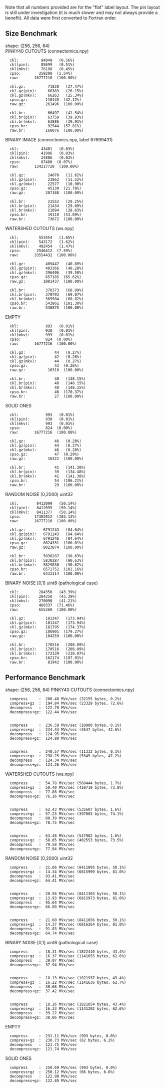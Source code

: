 Note that all numbers provided are for the "flat" label layout. The pin layout is still under investigation (it is much slower and may not always provide a benefit). All data were first converted to Fortran order.

## Size Benchmark
shape: (256, 256, 64)  
PINKY40 CUTOUTS (connectomics.npy)

      ckl:          94049   (0.56%)
      ckl(pin):     85699   (0.51%) 
      ckl(mkv):     76198   (0.45%)
      cpso:        258208  (1.54%)
      raw:       16777216  (100.00%)

      ckl.gz:          71828   (27.47%)
      ckl.gz(pin):     68383   (26.15%) 
      ckl.gz(mkv):     66263   (25.34%)
      cpso.gz:        110145  (42.12%)
      raw.gz:         261496  (100.00%)

      ckl.br:          66497   (41.54%)
      ckl.br(pin):     63759   (39.83%) 
      ckl.br(mkv):     63886   (39.91%)
      cpso.br:         92544  (57.81%)
      raw.br:         160076  (100.00%)
BINARY IMAGE (connectomics.npy, label 67699431)

      ckl:          43401   (0.03%)
      ckl(pin):     41996   (0.03%) 
      ckl(mkv):     34886   (0.03%)
      cpso:         87480  (0.07%)
      raw:       134217728  (100.00%)

      ckl.gz:          24070   (11.62%)
      ckl.gz(pin):     23862   (11.52%) 
      ckl.gz(mkv):     22577   (10.90%)
      cpso.gz:         45130  (21.78%)
      raw.gz:         207188  (100.00%)

      ckl.br:          21552   (29.25%)
      ckl.br(pin):     21434   (29.09%) 
      ckl.br(mkv):     21094   (28.63%)
      cpso.br:         39110  (53.09%)
      raw.br:          73672  (100.00%)
WATERSHED CUTOUTS (ws.npy)

      ckl:         553454   (1.65%)
      ckl(pin):    543172   (1.62%) 
      ckl(mkv):    492454   (1.47%)
      cpso:       2546412  (7.59%)
      raw:       33554432  (100.00%)

      ckl.gz:         409447   (40.89%)
      ckl.gz(pin):    403366   (40.28%) 
      ckl.gz(mkv):    396406   (39.58%)
      cpso.gz:        657185  (65.62%)
      raw.gz:        1001437  (100.00%)

      ckl.br:         370373   (68.99%)
      ckl.br(pin):    370793   (69.07%) 
      ckl.br(mkv):    369504   (68.82%)
      cpso.br:        543861  (101.30%)
      raw.br:         536875  (100.00%)
EMPTY

      ckl:            993   (0.01%)
      ckl(pin):       930   (0.01%) 
      ckl(mkv):       993   (0.01%)
      cpso:           824  (0.00%)
      raw:       16777216  (100.00%)

      ckl.gz:             44   (0.27%)
      ckl.gz(pin):        42   (0.26%) 
      ckl.gz(mkv):        44   (0.27%)
      cpso.gz:            43  (0.26%)
      raw.gz:          16316  (100.00%)

      ckl.br:             40   (148.15%)
      ckl.br(pin):        40   (148.15%) 
      ckl.br(mkv):        40   (148.15%)
      cpso.br:            46  (170.37%)
      raw.br:             27  (100.00%)
SOLID ONES

      ckl:            993   (0.01%)
      ckl(pin):       930   (0.01%) 
      ckl(mkv):       993   (0.01%)
      cpso:           824  (0.00%)
      raw:       16777216  (100.00%)

      ckl.gz:             46   (0.28%)
      ckl.gz(pin):        44   (0.27%) 
      ckl.gz(mkv):        46   (0.28%)
      cpso.gz:            47  (0.29%)
      raw.gz:          16322  (100.00%)

      ckl.br:             41   (141.38%)
      ckl.br(pin):        39   (134.48%) 
      ckl.br(mkv):        41   (141.38%)
      cpso.br:            54  (186.21%)
      raw.br:             29  (100.00%)
RANDOM NOISE [0,2000) uint32

      ckl:        8412099   (50.14%)
      ckl(pin):   8412099   (50.14%) 
      ckl(mkv):   8411377   (50.14%)
      cpso:      17302012  (103.13%)
      raw:       16777216  (100.00%)

      ckl.gz:        6791243   (84.64%)
      ckl.gz(pin):   6791243   (84.64%) 
      ckl.gz(mkv):   6791246   (84.64%)
      cpso.gz:       8024331  (100.01%)
      raw.gz:        8023874  (100.00%)

      ckl.br:        5830287   (90.63%)
      ckl.br(pin):   5830287   (90.63%) 
      ckl.br(mkv):   5829830   (90.62%)
      cpso.br:       6571752  (102.16%)
      raw.br:        6433114  (100.00%)
BINARY NOISE [0,1] uint8 (pathological case)

      ckl:         284350   (43.39%)
      ckl(pin):    284350   (43.39%) 
      ckl(mkv):    270090   (41.21%)
      cpso:        468337  (71.46%)
      raw:         655360  (100.00%)

      ckl.gz:         181347   (173.94%)
      ckl.gz(pin):    181347   (173.94%) 
      ckl.gz(mkv):    181795   (174.37%)
      cpso.gz:        186901  (179.27%)
      raw.gz:         104259  (100.00%)

      ckl.br:         170516   (208.09%)
      ckl.br(pin):    170516   (208.09%) 
      ckl.br(mkv):    172139   (210.07%)
      cpso.br:        162174  (197.91%)
      raw.br:          81942  (100.00%)

## Performance Benchmark

shape: (256, 256, 64)
PINKY40 CUTOUTS (connectomics.npy)

      compress     :  200.48 MVx/sec (32155 bytes, 0.2%)
      compress+gz  :  194.84 MVx/sec (23329 bytes, 72.6%)
      decompress   :  122.70 MVx/sec
      decompress+gz:  122.44 MVx/sec


      compress     :  236.59 MVx/sec (10900 bytes, 0.1%)
      compress+gz  :  234.43 MVx/sec (4647 bytes, 42.6%)
      decompress   :  124.95 MVx/sec
      decompress+gz:  124.88 MVx/sec


      compress     :  240.57 MVx/sec (11332 bytes, 0.1%)
      compress+gz  :  238.25 MVx/sec (5345 bytes, 47.2%)
      decompress   :  124.34 MVx/sec
      decompress+gz:  124.26 MVx/sec

WATERSHED CUTOUTS (ws.npy)

      compress     :  54.78 MVx/sec (568444 bytes, 1.7%)
      compress+gz  :  50.40 MVx/sec (419719 bytes, 73.8%)
      decompress   :  77.88 MVx/sec
      decompress+gz:  76.26 MVx/sec


      compress     :  62.43 MVx/sec (535607 bytes, 1.6%)
      compress+gz  :  57.23 MVx/sec (397003 bytes, 74.1%)
      decompress   :  80.39 MVx/sec
      decompress+gz:  78.75 MVx/sec


      compress     :  63.48 MVx/sec (547982 bytes, 1.6%)
      compress+gz  :  58.05 MVx/sec (402553 bytes, 73.5%)
      decompress   :  79.58 MVx/sec
      decompress+gz:  77.94 MVx/sec

RANDOM NOISE [0,2000) uint32

      compress     :  21.66 MVx/sec (8411095 bytes, 50.1%)
      compress+gz  :  14.34 MVx/sec (6815999 bytes, 81.0%)
      decompress   :  93.41 MVx/sec
      decompress+gz:  64.41 MVx/sec


      compress     :  20.56 MVx/sec (8411303 bytes, 50.1%)
      compress+gz  :  13.93 MVx/sec (6815973 bytes, 81.0%)
      decompress   :  95.64 MVx/sec
      decompress+gz:  66.80 MVx/sec


      compress     :  21.60 MVx/sec (8411656 bytes, 50.1%)
      compress+gz  :  14.37 MVx/sec (6816264 bytes, 81.0%)
      decompress   :  91.83 MVx/sec
      decompress+gz:  64.74 MVx/sec

BINARY NOISE [0,1] uint8 (pathological case)

      compress     :  18.31 MVx/sec (1822410 bytes, 43.4%)
      compress+gz  :  16.37 MVx/sec (1141655 bytes, 62.6%)
      decompress   :  39.07 MVx/sec
      decompress+gz:  37.94 MVx/sec


      compress     :  18.13 MVx/sec (1821937 bytes, 43.4%)
      compress+gz  :  16.22 MVx/sec (1141636 bytes, 62.7%)
      decompress   :  38.66 MVx/sec
      decompress+gz:  37.42 MVx/sec


      compress     :  18.26 MVx/sec (1821654 bytes, 43.4%)
      compress+gz  :  16.33 MVx/sec (1141202 bytes, 62.6%)
      decompress   :  39.22 MVx/sec
      decompress+gz:  38.06 MVx/sec

EMPTY

      compress     :  231.11 MVx/sec (993 bytes, 0.0%)
      compress+gz  :  230.73 MVx/sec (62 bytes, 6.2%)
      decompress   :  121.75 MVx/sec
      decompress+gz:  121.74 MVx/sec

SOLID ONES

      compress     :  250.69 MVx/sec (993 bytes, 0.0%)
      compress+gz  :  250.12 MVx/sec (66 bytes, 6.6%)
      decompress   :  122.90 MVx/sec
      decompress+gz:  122.89 MVx/sec